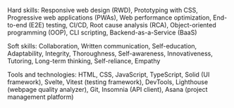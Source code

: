 Hard skills:
Responsive web design (RWD),
Prototyping with CSS,
Progressive web applications (PWAs),
Web performance optimization,
End-to-end (E2E) testing,
CI/CD,
Root cause analysis (RCA),
Object-oriented programming (OOP),
CLI scripting,
Backend-as-a-Service (BaaS)

Soft skills:
Collaboration, Written communication, Self-education,
Adaptability, Integrity, Thoroughness,
Self-awareness, Innovativeness, Tutoring,
Long-term thinking, Self-reliance, Empathy

Tools and technologies:
HTML, CSS, JavaScript, 
TypeScript, Solid (UI framework), Svelte, 
Vitest (testing framework), DevTools, Lighthouse (webpage quality analyzer),
Git, Insomnia (API client), Asana (project management platform)

